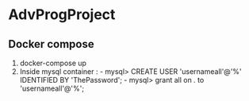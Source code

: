 # AdvProgProject

## Docker compose

1. docker-compose up
2. Inside mysql container :
          - mysql> CREATE USER 'usernameall'@'%' IDENTIFIED BY 'ThePassword';
          - mysql> grant all on *.* to 'usernameall'@'%';
